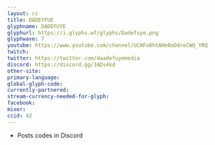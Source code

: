 ```yaml
---
layout: cc
title: DADEYFUE
glyphname: DADEFUYE
glyphurl: https://i.glyphs.wf/glyphs/Dadefuye.png
glyphwave: 7
youtube: https://www.youtube.com/channel/UCNFo0htAHe8oOdreCWQ_YRQ
twitch: 
twitter: https://twitter.com/daadefuyemedia
discord: https://discord.gg/JADs4kd
other-site: 
primary-language: 
global-glyph-code: 
currently-partnered: 
stream-currency-needed-for-glyph: 
facebook: 
mixer: 
ccid: 42
---
```

* Posts codes in Discord
